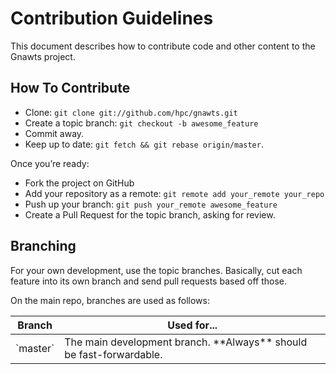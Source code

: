 Contribution Guidelines
=======================

This document describes how to contribute code and other content to the
Gnawts project.

How To Contribute
-----------------

* Clone: `git clone git://github.com/hpc/gnawts.git`
* Create a topic branch: `git checkout -b awesome_feature`
* Commit away.
* Keep up to date: `git fetch && git rebase origin/master`.

Once you’re ready:

* Fork the project on GitHub
* Add your repository as a remote: `git remote add your_remote your_repo`
* Push up your branch: `git push your_remote awesome_feature`
* Create a Pull Request for the topic branch, asking for review.

Branching
---------

For your own development, use the topic branches. Basically, cut each
feature into its own branch and send pull requests based off those.

On the main repo, branches are used as follows:

<table>
    <thead>
        <tr>
            <th>Branch</th>
            <th>Used for...</th>
        </tr>
    </thead>
    <tbody>
        <tr>
            <td>`master`</td>
            <td>The main development branch. **Always** should be fast-forwardable.</td>
        </tr>
    </tbody>
</table>
